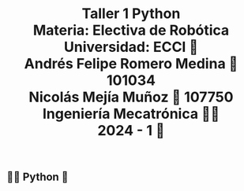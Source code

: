 <h1 align="center">Taller 1 Python<br>
Materia: Electiva de Robótica<br>
Universidad: ECCI 🏫<br>
Andrés Felipe Romero Medina 🤖 101034<br> 
Nicolás Mejía Muñoz 🤖 107750 <br> 
Ingeniería Mecatrónica 👨‍🏭 <br>
2024 - 1 📅</h1><br>
<h2>👨‍💻 Python 🐍</h2>
